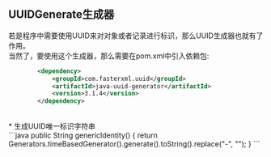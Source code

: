 ## UUIDGenerate生成器<br>
若是程序中需要使用UUID来对对象或者记录进行标识，那么UUID生成器也就有了作用。<br>
当然了，要使用这个生成器，那么需要在pom.xml中引入依赖包:<br>
```xml
		<dependency>
			<groupId>com.fasterxml.uuid</groupId>
			<artifactId>java-uuid-generator</artifactId>
			<version>3.1.4</version>
		</dependency>

```
<br>
* 生成UUID唯一标识字符串<br>
```java
	public String genericIdentity() {
		return Generators.timeBasedGenerator().generate().toString().replace("-", "");
	}
```
